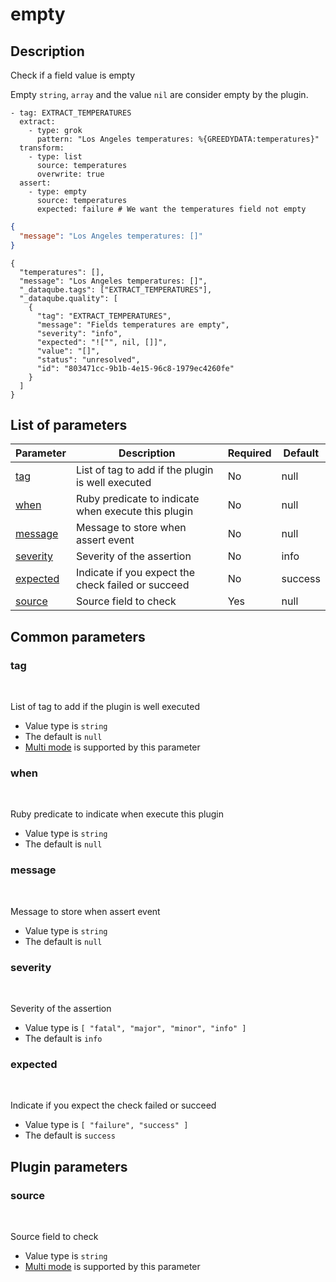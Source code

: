 # empty <Badge type='tip' text='community' vertical='top' />

## Description
Check if a field value is empty

  Empty `string`, `array` and the value `nil` are consider empty by the plugin.

  <CodeGroup>
  <CodeGroupItem title='CONFIG'>

```yaml{10-12}
- tag: EXTRACT_TEMPERATURES
  extract:
    - type: grok
      pattern: "Los Angeles temperatures: %{GREEDYDATA:temperatures}"
  transform:
    - type: list
      source: temperatures
      overwrite: true
  assert:
    - type: empty
      source: temperatures
      expected: failure # We want the temperatures field not empty
```

  </CodeGroupItem>
  <CodeGroupItem title='EVENT'>

```json
{
  "message": "Los Angeles temperatures: []"
}
```

  </CodeGroupItem>
  <CodeGroupItem title='OUTPUT'>

```json{5-15}
{
  "temperatures": [],
  "message": "Los Angeles temperatures: []",
  "_dataqube.tags": ["EXTRACT_TEMPERATURES"],
  "_dataqube.quality": [
    {
      "tag": "EXTRACT_TEMPERATURES",
      "message": "Fields temperatures are empty",
      "severity": "info",
      "expected": "!["", nil, []]",
      "value": "[]",
      "status": "unresolved",
      "id": "803471cc-9b1b-4e15-96c8-1979ec4260fe"
    }
  ]
}
```

  </CodeGroupItem>
</CodeGroup>

## List of parameters
| Parameter | Description | Required | Default |
|---|---|---|---|
| [tag](#tag) | List of tag to add if the plugin is well executed | No | null |
| [when](#when) | Ruby predicate to indicate when execute this plugin | No | null |
| [message](#message) | Message to store when assert event | No | null |
| [severity](#severity) | Severity of the assertion | No | info |
| [expected](#expected) | Indicate if you expect the check failed or succeed | No | success |
| [source](#source) | Source field to check | Yes | null |

## Common parameters
### tag
<br/>
<Badge type=warning text=optional vertical=bottom />

List of tag to add if the plugin is well executed
- Value type is `string`
- The default is `null`
- [Multi mode](#) is supported by this parameter

### when
<br/>
<Badge type=warning text=optional vertical=bottom />

Ruby predicate to indicate when execute this plugin
- Value type is `string`
- The default is `null`

### message
<br/>
<Badge type=warning text=optional vertical=bottom />

Message to store when assert event
- Value type is `string`
- The default is `null`

### severity
<br/>
<Badge type=warning text=optional vertical=bottom />

Severity of the assertion
- Value type is `[
  "fatal",
  "major",
  "minor",
  "info"
]`
- The default is `info`

### expected
<br/>
<Badge type=warning text=optional vertical=bottom />

Indicate if you expect the check failed or succeed
- Value type is `[
  "failure",
  "success"
]`
- The default is `success`

## Plugin parameters
### source
<br/>
<Badge type=tip text=required vertical=bottom />

Source field to check
- Value type is `string`
- [Multi mode](#) is supported by this parameter

